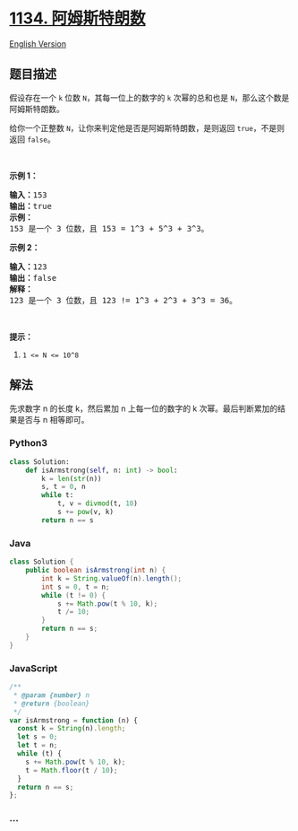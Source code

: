 # [1134. 阿姆斯特朗数](https://leetcode-cn.com/problems/armstrong-number)

[English Version](https://github.com/yanglr/leetcode-ac/blob/master/assets/1100-1199/1134.Armstrong%20Number/README_EN.md)

## 题目描述

<!-- 这里写题目描述 -->

<p>假设存在一个 <code>k</code> 位数&nbsp;<code>N</code>，其每一位上的数字的 <code>k</code> 次幂的总和也是&nbsp;<code>N</code>，那么这个数是阿姆斯特朗数。</p>

<p>给你一个正整数&nbsp;<code>N</code>，让你来判定他是否是阿姆斯特朗数，是则返回 <code>true</code>，不是则返回 <code>false</code>。</p>

<p>&nbsp;</p>

<p><strong>示例 1：</strong></p>

<pre><strong>输入：</strong>153
<strong>输出：</strong>true
<strong>示例： </strong>
153 是一个 3 位数，且 153 = 1^3 + 5^3 + 3^3。
</pre>

<p><strong>示例 2：</strong></p>

<pre><strong>输入：</strong>123
<strong>输出：</strong>false
<strong>解释： </strong>
123 是一个 3 位数，且 123 != 1^3 + 2^3 + 3^3 = 36。
</pre>

<p>&nbsp;</p>

<p><strong>提示：</strong></p>

<ol>
	<li><code>1 &lt;= N &lt;= 10^8</code></li>
</ol>

## 解法

<!-- 这里可写通用的实现逻辑 -->

先求数字 n 的长度 k，然后累加 n 上每一位的数字的 k 次幂。最后判断累加的结果是否与 n 相等即可。

<!-- tabs:start -->

### **Python3**

<!-- 这里可写当前语言的特殊实现逻辑 -->

```python
class Solution:
    def isArmstrong(self, n: int) -> bool:
        k = len(str(n))
        s, t = 0, n
        while t:
            t, v = divmod(t, 10)
            s += pow(v, k)
        return n == s
```

### **Java**

<!-- 这里可写当前语言的特殊实现逻辑 -->

```java
class Solution {
    public boolean isArmstrong(int n) {
        int k = String.valueOf(n).length();
        int s = 0, t = n;
        while (t != 0) {
            s += Math.pow(t % 10, k);
            t /= 10;
        }
        return n == s;
    }
}
```

### **JavaScript**

```js
/**
 * @param {number} n
 * @return {boolean}
 */
var isArmstrong = function (n) {
  const k = String(n).length;
  let s = 0;
  let t = n;
  while (t) {
    s += Math.pow(t % 10, k);
    t = Math.floor(t / 10);
  }
  return n == s;
};
```

### **...**

```

```

<!-- tabs:end -->
